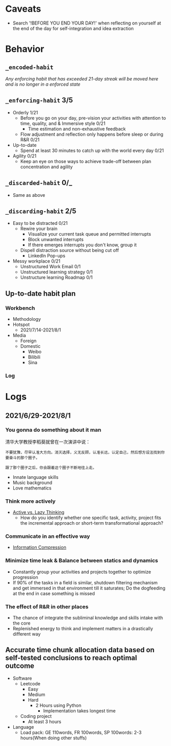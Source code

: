 # Caveats
- Search '!BEFORE YOU END YOUR DAY!' when reflecting on yourself at the end of the day for self-integration and idea extraction
# Behavior

## `_encoded-habit`
*Any enforcing habit that has exceeded 21-day streak will be moved here and is no longer in a enforced state*
## `_enforcing-habit` 3/5
- Orderly 1/21
  - Before you go on your day, pre-vision your activities with attention to time, quality, and  & Immersive style 0/21
    - Time estimation and non-exhaustive feedback
  - Flow adjustment and reflection only happens before sleep or during R&R 0/21
- Up-to-date
  - Spend at least 30 minutes to catch up with the world every day 0/21
- Agility 0/21
  - Keep an eye on those ways to achieve trade-off between plan concentration and agility
## `_discarded-habit` 0/_
- Same as above
## `_discarding-habit` 2/5
- Easy to be distracted 0/21
  - Rewire your brain
    - Visualize your current task queue and permitted interrupts
    - Block unwanted interrupts
    - If there emerges interrupts you don't know, group it
  - Dispell distraction source without being cut off
    - LinkedIn Pop-ups
- Messy workplace 0/21
  - Unstructured Work Email 0/1
  - Unstructured learning strategy 0/1
  - Unstructure learning Roadmap 0/1

## Up-to-date habit plan
### Workbench
- Methodology
- Hotspot
  - 2021/7/14-2021/8/1
- Media
  - Foreign
  - Domestic
    - Weibo
    - Bilibili
    - Sina
### Log

# Logs


## 2021/6/29-2021/8/1
### You gonna do something about it man
清华大学教授李稻葵就曾在一次演讲中说：

```
不要犹豫，尽早认准大方向。消灭选择，义无反顾，认准长远，认定自己，然后想方设法找到你要奋斗的那个圈子。

跟了那个圈子之后，你会跟着这个圈子不断地往上走。
```

- Innate language skills
- Music background
- Love mathematics


### Think more actively

- [Active vs. Lazy Thinking](https://alexw.substack.com/p/active-vs-lazy-thinking)
    - How do you identify whether one specific task, activity, project fits the incremental approach or short-term transformational approach?
### Communicate in an effective way
- [Information Compression](https://alexw.substack.com/p/information-compression)

### Minimize time leak & Balance between statics and dynamics
- Constantly group your activities and projects together to optimize progression
- If 90% of the tasks in a field is similar, shutdown filtering mechanism and get immersed in that environment till it saturates; Do the dogfeeding at the end in case something is missed
### The effect of R&R in other places
- The chance of integrate the subliminal knowledge and skills intake with the core
- Replenished energy to think and implement matters in a drastically different way


## **Accurate** time chunk allocation data based on self-tested conclusions to reach optimal outcome
- Software
  - Leetcode
    - Easy
    - Medium
    - Hard
      - 2 Hours using Python
        - Implementation takes longest time
  - Coding project
    - At least 3 hours
- Language
  - Load pack: GE 110words, FR 100words, SP 100words: 2-3 hours(When doing other stuffs)